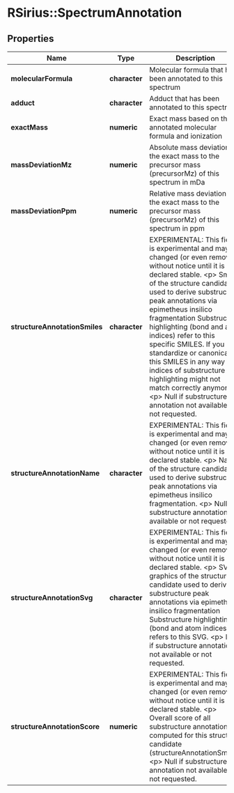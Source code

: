 # RSirius::SpectrumAnnotation


## Properties
Name | Type | Description | Notes
------------ | ------------- | ------------- | -------------
**molecularFormula** | **character** | Molecular formula that has been annotated to this spectrum | [optional] 
**adduct** | **character** | Adduct that has been annotated to this spectrum | [optional] 
**exactMass** | **numeric** | Exact mass based on the annotated molecular formula and ionization | [optional] 
**massDeviationMz** | **numeric** | Absolute mass deviation of the exact mass to the precursor mass (precursorMz) of this spectrum in mDa | [optional] 
**massDeviationPpm** | **numeric** | Relative mass deviation of the exact mass to the precursor mass (precursorMz) of this spectrum in ppm | [optional] 
**structureAnnotationSmiles** | **character** | EXPERIMENTAL: This field is experimental and may be changed (or even removed) without notice until it is declared stable.  &lt;p&gt;  Smiles of the structure candidate used to derive substructure peak annotations via epimetheus insilico fragmentation  Substructure highlighting (bond and atom indices) refer to this specific SMILES.  If you standardize or canonicalize this SMILES in any way the indices of substructure highlighting might  not match correctly anymore.  &lt;p&gt;  Null if substructure annotation not available or not requested. | [optional] 
**structureAnnotationName** | **character** | EXPERIMENTAL: This field is experimental and may be changed (or even removed) without notice until it is declared stable.  &lt;p&gt;  Name of the structure candidate used to derive substructure peak annotations via epimetheus insilico fragmentation.  &lt;p&gt;  Null if substructure annotation not available or not requested. | [optional] 
**structureAnnotationSvg** | **character** | EXPERIMENTAL: This field is experimental and may be changed (or even removed) without notice until it is declared stable.  &lt;p&gt;  SVG graphics of the structure candidate used to derive substructure peak annotations via epimetheus insilico fragmentation  Substructure highlighting (bond and atom indices) refers to this SVG.  &lt;p&gt;  Null if substructure annotation not available or not requested. | [optional] 
**structureAnnotationScore** | **numeric** | EXPERIMENTAL: This field is experimental and may be changed (or even removed) without notice until it is declared stable.  &lt;p&gt;  Overall score of all substructure annotations computed for this structure candidate (structureAnnotationSmiles)  &lt;p&gt;  Null if substructure annotation not available or not requested. | [optional] 


